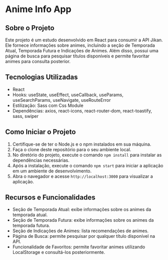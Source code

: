 # Anime Info App

## Sobre o Projeto

Este projeto é um estudo desenvolvido em React para consumir a API Jikan. Ele fornece informações sobre animes, incluindo a seção de Temporada Atual, Temporada Futura e Indicações de Animes. Além disso, possui uma página de busca para pesquisar títulos disponíveis e permite favoritar animes para consulta posterior.

## Tecnologias Utilizadas

- React
- Hooks: useState, useEffect, useCallback, useParams, useSearchParams, useNavigate, useRouteError
- Estilização: Sass com Css Module
- Dependências: axios, react-icons, react-router-dom, react-toastify, sass, swiper

## Como Iniciar o Projeto

1. Certifique-se de ter o Node.js e o npm instalados em sua máquina.
2. Faça o clone deste repositório para o seu ambiente local.
3. No diretório do projeto, execute o comando `npm install` para instalar as dependências necessárias.
4. Após a instalação, execute o comando `npm start` para iniciar a aplicação em um ambiente de desenvolvimento.
5. Abra o navegador e acesse `http://localhost:3000` para visualizar a aplicação.

## Recursos e Funcionalidades

- Seção de Temporada Atual: exibe informações sobre os animes da temporada atual.
- Seção de Temporada Futura: exibe informações sobre os animes da temporada futura.
- Seção de Indicações de Animes: lista recomendações de animes.
- Página de Busca: permite pesquisar por qualquer título disponível na API.
- Funcionalidade de Favoritos: permite favoritar animes utilizando LocalStorage e consultá-los posteriormente.
